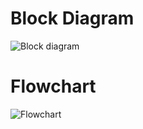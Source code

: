 # Block Diagram
![Block diagram](https://user-images.githubusercontent.com/101555276/168477499-7bb22c04-a61e-4464-bec7-05946dd18f5e.png)

# Flowchart
![Flowchart](https://user-images.githubusercontent.com/101555276/168477575-4020bb53-cda5-4d0f-8cdf-a1645b6f8bfc.png)
